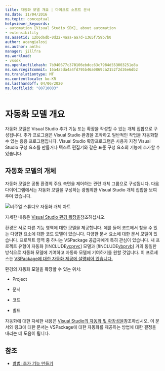 ```yaml
---
title: 자동화 모델 개요 | 마이크로 소프트 문서
ms.date: 11/04/2016
ms.topic: conceptual
helpviewer_keywords:
- automation [Visual Studio SDK], about automation
- extensibility
ms.assetid: 12b6d6db-0d22-4aaa-aa7d-1365f759b7b0
author: acangialosi
ms.author: anthc
manager: jillfra
ms.workload:
- vssdk
ms.openlocfilehash: 7b940677c370106ebdcc63c7984d553003251e8a
ms.sourcegitcommit: 16a4a5da4a4fd795b46a0869ca2152f2d36e6db2
ms.translationtype: MT
ms.contentlocale: ko-KR
ms.lasthandoff: 04/06/2020
ms.locfileid: "80710003"
---
```

# <a name="automation-model-overview"></a>자동화 모델 개요
자동화 모델은 Visual Studio 추가 기능 또는 확장을 작성할 수 있는 개체 집합으로 구성됩니다. 추가 프로그램은 Visual Studio 환경을 조작하고 일반적인 작업을 자동화할 수 있는 응용 프로그램입니다. Visual Studio 확장프로그램은 사용자 지정 Visual Studio 구성 요소를 만들거나 텍스트 편집기와 같은 표준 구성 요소의 기능에 추가할 수 있습니다.

## <a name="objects-in-the-automation-model"></a>자동화 모델의 개체
 자동화 모델은 공통 환경의 주요 측면을 제어하는 관련 개체 그룹으로 구성됩니다. 다음 다이어그램에서는 자동화 모델을 구성하는 광범위한 Visual Studio 개체 집합을 보여 주며 있습니다.

 ![비주얼 스튜디오 자동화 개체 차트](../../extensibility/internals/media/vsvisualstudioautomationobjectchart.gif "vs비주얼스튜디오자동화개체차트")

 자세한 내용은 [Visual Studio 환경 확장을](https://msdn.microsoft.com/Library/4173a963-7ac7-4966-9bb7-e28a9d9f6792)참조하십시오.

 환경은 서로 다른 기능 영역에 대한 모델을 제공합니다. 예를 들어 코드에서 찾을 수 있는 다양한 요소에 대한 코드 모델이 있습니다. 다양한 문서 요소에 대한 문서 모델이 있습니다. 프로젝트 영역 중 하나는 VSPackage 공급자에게 특히 관심이 있습니다. 새 프로젝트 유형이 자동화 [!INCLUDE[vcprvc](../../code-quality/includes/vcprvc_md.md)] 모델과 [!INCLUDE[vbprvb](../../code-quality/includes/vbprvb_md.md)] 거의 동일한 방식으로 자동화 모델에 기여하고 자동화 모델에 기여하기를 원할 것입니다. 이 프로세스는 [VSPackage에 대한 자동화 제공에 설명되어 있습니다.](../../extensibility/internals/providing-automation-for-vspackages.md)

 환경의 자동화 모델을 확장할 수 있는 위치:

- Project

- 문서

- 코드

- 빌드

자동화에 대한 자세한 내용은 [Visual Studio의 자동화 및 확장성을](/visualstudio/extensibility/extensibility-in-visual-studio?view=vs-2015)참조하십시오. 이 문서와 링크에 대한 문서는 VSPackage에 대한 자동화를 제공하는 방법에 대한 결정을 내리는 데 도움이 됩니다.

## <a name="see-also"></a>참조
- [방법: 추가 기능 만들기](https://msdn.microsoft.com/Library/50be56d2-e3a5-4cd2-8569-2a0666b268ce)
